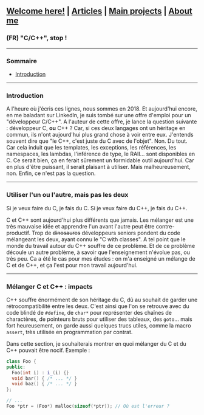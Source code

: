 ## [Welcome here!](https://vpenando.github.io) | [Articles](https://vpenando.github.io/articles.html) | [Main projects](https://vpenando.github.io/projects.html) | [About me](https://vpenando.github.io/about.html)

### (FR) "C/C++", stop !

---

### Sommaire
* [Introduction](#introduction)



---

### Introduction
A l'heure où j'écris ces lignes, nous sommes en 2018. Et aujourd'hui encore, en me baladant sur LinkedIn, je suis tombé sur une offre d'emploi pour un "développeur C/C++". A l'auteur de cette offre, je lance la question suivante : développeur C, **ou** C++ ?
Car, si ces deux langages ont un héritage en commun, ils n'ont aujourd'hui plus grand chose à voir entre eux. J'entends souvent dire que "le C++, c'est juste du C avec de l'objet". Non. Du tout. Car cela induit que les templates, les exceptions, les références, les namespaces, les lambdas, l'inférence de type, le RAII... sont disponibles en C. Ce serait bien, ça en ferait sûrement un formidable outil aujourd'hui. Car en plus d'être puissant, il serait plaisant à utiliser. Mais malheureusement, non.
Enfin, ce n'est pas la question.

---

### Utiliser l'un ou l'autre, mais pas les deux
Si je veux faire du C, je fais du C. Si je veux faire du C++, je fais du C++.

C et C++ sont aujourd'hui plus différents que jamais. Les mélanger est une très mauvaise idée et apprendre l'un avant l'autre peut être contre-productif. Trop de ~~dinosaures~~ développeurs seniors pondent du code mélangeant les deux, ayant connu le "C with classes". A tel point que le monde du travail autour du C++ souffre de ce problème. Et de ce problème découle un autre problème, à savoir que l'enseignement n'évolue pas, ou très peu. Ca a été le cas pour mes études : on m'a enseigné un mélange de C et de C++, et ça l'est pour mon travail aujourd'hui.

---

### Mélanger C et C++ : impacts
C++ souffre énormément de son héritage du C, dû au souhait de garder une rétrocompatibilité entre les deux. C'est ainsi que l'on se retrouve avec du code blindé de `#define`, de `char*` pour représenter des chaînes de charactères, de pointeurs bruts pour utiliser des tableaux, des `goto`... mais fort heureusement, on garde aussi quelques trucs utiles, comme la macro `assert`, très utilisée en programmation par contrat.

Dans cette section, je souhaiterais montrer en quoi mélanger du C et du C++ pouvait être nocif. Exemple :

```cpp
class Foo {
public:
  Foo(int i) : i_(i) {}
  void bar() { /* ... */ }
  void baz() { /* ... */ }
};

// ...
Foo *ptr = (Foo*) malloc(sizeof(*ptr)); // Où est l'erreur ?
```
